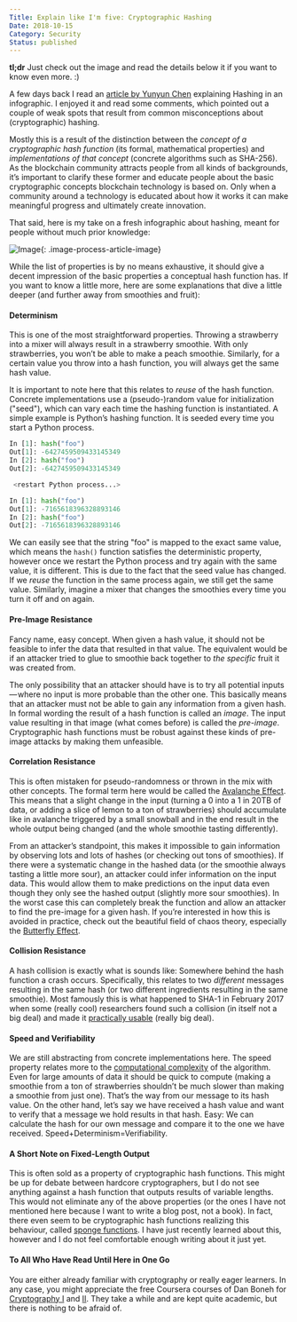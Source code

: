 ```yaml
---
Title: Explain like I'm five: Cryptographic Hashing
Date: 2018-10-15
Category: Security
Status: published
---
```


**tl;dr** Just check out the image and read the details below it if you want to know even more. :)

A few days back I read an [article by Yunyun Chen](https://medium.com/@yunyun_chen/guide-hashing-c04a049fac58) explaining Hashing in an infographic. I enjoyed it and read some comments, which pointed out a couple of weak spots that result from common misconceptions about (cryptographic) hashing.

Mostly this is a result of the distinction between the *concept of a cryptographic hash function* (its formal, mathematical properties) and *implementations of that concept* (concrete algorithms such as SHA-256). As the blockchain community attracts people from all kinds of backgrounds, it’s important to clarify these former and educate people about the basic cryptographic concepts blockchain technology is based on. Only when a community around a technology is educated about how it works it can make meaningful progress and ultimately create innovation.

That said, here is my take on a fresh infographic about hashing, meant for people without much prior knowledge:

![Image]({static}/images/13zwb45dnfo_7otkjokin_w.png){: .image-process-article-image}

While the list of properties is by no means exhaustive, it should give a decent impression of the basic properties a conceptual hash function has. If you want to know a little more, here are some explanations that dive a little deeper (and further away from smoothies and fruit):

#### Determinism

This is one of the most straightforward properties. Throwing a strawberry into a mixer will always result in a strawberry smoothie. With only strawberries, you won’t be able to make a peach smoothie. Similarly, for a certain value you throw into a hash function, you will always get the same hash value.

It is important to note here that this relates to *reuse* of the hash function. Concrete implementations use a (pseudo-)random value for initialization ("seed"), which can vary each time the hashing function is instantiated. A simple example is Python’s hashing function. It is seeded every time you start a Python process.

```python
In [1]: hash("foo")
Out[1]: -6427459509433145349
In [2]: hash("foo")
Out[2]: -6427459509433145349

 <restart Python process...>

In [1]: hash("foo")
Out[1]: -7165618396328893146
In [2]: hash("foo")
Out[2]: -7165618396328893146
```

We can easily see that the string "foo" is mapped to the exact same value, which means the `hash()` function satisfies the deterministic property, however once we restart the Python process and try again with the same value, it is different. This is due to the fact that the seed value has changed. If we *reuse* the function in the same process again, we still get the same value. Similarly, imagine a mixer that changes the smoothies every time you turn it off and on again.

#### Pre-Image Resistance

Fancy name, easy concept. When given a hash value, it should not be feasible to infer the data that resulted in that value. The equivalent would be if an attacker tried to glue to smoothie back together to *the specific* fruit it was created from.

The only possibility that an attacker should have is to try all potential inputs — where no input is more probable than the other one. This basically means that an attacker must not be able to gain any information from a given hash. In formal wording the result of a hash function is called an *image*. The input value resulting in that image (what comes before) is called the *pre-image*. Cryptographic hash functions must be robust against these kinds of pre-image attacks by making them unfeasible.

#### Correlation Resistance

This is often mistaken for pseudo-randomness or thrown in the mix with other concepts. The formal term here would be called the [Avalanche Effect](https://en.wikipedia.org/wiki/Avalanche_effect). This means that a slight change in the input (turning a 0 into a 1 in 20TB of data, or adding a slice of lemon to a ton of strawberries) should accumulate like in avalanche triggered by a small snowball and in the end result in the whole output being changed (and the whole smoothie tasting differently).

From an attacker’s standpoint, this makes it impossible to gain information by observing lots and lots of hashes (or checking out tons of smoothies). If there were a systematic change in the hashed data (or the smoothie always tasting a little more sour), an attacker could infer information on the input data. This would allow them to make predictions on the input data even though they only see the hashed output (slightly more sour smoothies). In the worst case this can completely break the function and allow an attacker to find the pre-image for a given hash. If you’re interested in how this is avoided in practice, check out the beautiful field of chaos theory, especially the [Butterfly Effect](https://en.wikipedia.org/wiki/Butterfly_effect).

#### Collision Resistance

A hash collision is exactly what is sounds like: Somewhere behind the hash function a crash occurs. Specifically, this relates to two *different* messages resulting in the same hash (or two different ingredients resulting in the same smoothie). Most famously this is what happened to SHA-1 in February 2017 when some (really cool) researchers found such a collision (in itself not a big deal) and made it [practically usable](https://shattered.io/) (really big deal).

#### Speed and Verifiability

We are still abstracting from concrete implementations here. The speed property relates more to the [computational complexity](https://medium.freecodecamp.org/my-first-foray-into-technology-c5b6e83fe8f1) of the algorithm. Even for large amounts of data it should be quick to compute (making a smoothie from a ton of strawberries shouldn’t be much slower than making a smoothie from just one). That’s the way from our message to its hash value. On the other hand, let’s say we have received a hash value and want to verify that a message we hold results in that hash. Easy: We can calculate the hash for our own message and compare it to the one we have received. Speed+Determinism=Verifiability.

#### A Short Note on Fixed-Length Output

This is often sold as a property of cryptographic hash functions. This might be up for debate between hardcore cryptographers, but I do not see anything against a hash function that outputs results of variable lengths. This would not eliminate any of the above properties (or the ones I have not mentioned here because I want to write a blog post, not a book). In fact, there even seem to be cryptographic hash functions realizing this behaviour, called [sponge functions](https://keccak.team/files/CSF-0.1.pdf). I have just recently learned about this, however and I do not feel comfortable enough writing about it just yet.

#### To All Who Have Read Until Here in One Go

You are either already familiar with cryptography or really eager learners. In any case, you might appreciate the free Coursera courses of Dan Boneh for [Cryptography I](https://www.coursera.org/learn/crypto) and [II](https://www.coursera.org/learn/crypto2). They take a while and are kept quite academic, but there is nothing to be afraid of.
